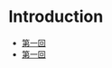 # Introduction

* [第一回](docs/page/first/1_0_0_summary.md)
* [第一回](docs/page/first/1_0_0_summary.html)